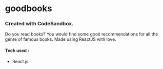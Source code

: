 # goodbooks
### Created with CodeSandbox.
Do you read books? You would find some good recommendations for all the genre of famous books. Made using ReactJS with love.

#### Tech used :
- React.js
